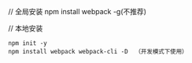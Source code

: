 

// 全局安装 npm install webpack  -g(不推荐)

// 本地安装
```
npm init -y
npm install webpack webpack-cli -D  （开发模式下使用）
``` 